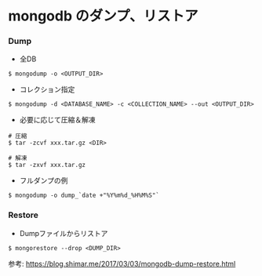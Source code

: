 # mongodb のダンプ、リストア

### Dump

- 全DB
```
$ mongodump -o <OUTPUT_DIR>
```

- コレクション指定
```
$ mongodump -d <DATABASE_NAME> -c <COLLECTION_NAME> --out <OUTPUT_DIR>
```

- 必要に応じて圧縮＆解凍
```
# 圧縮
$ tar -zcvf xxx.tar.gz <DIR>

# 解凍
$ tar -zxvf xxx.tar.gz
```

- フルダンプの例
```
$ mongodump -o dump_`date +"%Y%m%d_%H%M%S"`
```

### Restore

- Dumpファイルからリストア
```
$ mongorestore --drop <DUMP_DIR>
```

参考: https://blog.shimar.me/2017/03/03/mongodb-dump-restore.html

